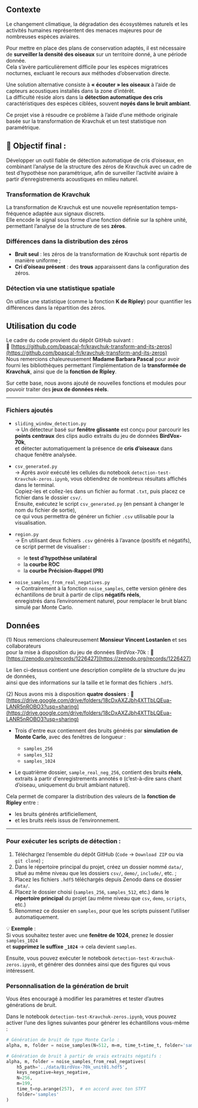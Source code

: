 ## Contexte

Le changement climatique, la dégradation des écosystèmes naturels et les activités humaines représentent des menaces majeures pour de nombreuses espèces aviaires.

Pour mettre en place des plans de conservation adaptés, il est nécessaire de **surveiller la densité des oiseaux** sur un territoire donné, à une période donnée.  
Cela s’avère particulièrement difficile pour les espèces migratrices nocturnes, excluant le recours aux méthodes d’observation directe.

Une solution alternative consiste à **« écouter » les oiseaux** à l’aide de capteurs acoustiques installés dans la zone d’intérêt.  
La difficulté réside alors dans la **détection automatique des cris** caractéristiques des espèces ciblées, souvent **noyés dans le bruit ambiant**.

Ce projet vise à résoudre ce problème à l’aide d’une méthode originale basée sur la transformation de Kravchuk et un test statistique non paramétrique.


## 🎯 Objectif final : 
Développer un outil fiable de détection automatique de cris d’oiseaux, en combinant l’analyse de la structure des zéros de Kravchuk avec un cadre de test d’hypothèse non paramétrique, afin de surveiller l’activité aviaire à partir d’enregistrements acoustiques en milieu naturel.

### Transformation de Kravchuk

La transformation de Kravchuk est une nouvelle représentation temps-fréquence adaptée aux signaux discrets.  
Elle encode le signal sous forme d’une fonction définie sur la sphère unité, permettant l’analyse de la structure de ses **zéros**.

### Différences dans la distribution des zéros

- **Bruit seul** : les zéros de la transformation de Kravchuk sont répartis de manière uniforme ;
- **Cri d’oiseau présent** : des **trous** apparaissent dans la configuration des zéros.

### Détection via une statistique spatiale

On utilise une statistique (comme la fonction **K de Ripley**) pour quantifier les différences dans la répartition des zéros.

## Utilisation du code

Le cadre du code provient du dépôt GitHub suivant :  
🔗 [https://github.com/bpascal-fr/kravchuk-transform-and-its-zeros](https://github.com/bpascal-fr/kravchuk-transform-and-its-zeros)  
Nous remercions chaleureusement **Madame Barbara Pascal** pour avoir fourni les bibliothèques permettant l’implémentation de la **transformée de Kravchuk**, ainsi que de la **fonction de Ripley**.

Sur cette base, nous avons ajouté de nouvelles fonctions et modules pour pouvoir traiter des **jeux de données réels**.

---

### Fichiers ajoutés

- `sliding_window_detection.py`  
  → Un détecteur basé sur **fenêtre glissante** est conçu pour parcourir les **points centraux** des clips audio extraits du jeu de données **BirdVox-70k**,  
  et détecter automatiquement la présence de **cris d’oiseaux** dans chaque fenêtre analysée.

- `csv_generated.py`  
  → Après avoir exécuté les cellules du notebook `detection-test-Kravchuk-zeros.ipynb`, vous obtiendrez de nombreux résultats affichés dans le terminal.  
  Copiez-les et collez-les dans un fichier au format `.txt`, puis placez ce fichier dans le dossier `csv/`.  
  Ensuite, exécutez le script `csv_generated.py` (en pensant à changer le nom du fichier de sortie),  
  ce qui vous permettra de générer un fichier `.csv` utilisable pour la visualisation.

- `region.py`  
  → En utilisant deux fichiers `.csv` générés à l’avance (positifs et négatifs), ce script permet de visualiser :  
    - le **test d’hypothèse unilatéral**  
    - la **courbe ROC**  
    - la **courbe Précision-Rappel (PR)**

- `noise_samples_from_real_negatives.py`  
  → Contrairement à la fonction `noise_samples`, cette version génère des échantillons de bruit à partir de clips **négatifs réels**,  
  enregistrés dans l’environnement naturel, pour remplacer le bruit blanc simulé par Monte Carlo.



##  Données

(1) Nous remercions chaleureusement **Monsieur Vincent Lostanlen** et ses collaborateurs  
pour la mise à disposition du jeu de données BirdVox-70k : 🔗 [https://zenodo.org/records/1226427](https://zenodo.org/records/1226427)

Le lien ci-dessus contient une description complète de la structure du jeu de données,  
ainsi que des informations sur la taille et le format des fichiers `.hdf5`.

(2) Nous avons mis à disposition **quatre dossiers** : 🔗 [https://drive.google.com/drive/folders/18cDxAXZJbh4XTTbLQEua-LANR5nROBO3?usp=sharing](https://drive.google.com/drive/folders/18cDxAXZJbh4XTTbLQEua-LANR5nROBO3?usp=sharing)

- Trois d'entre eux contiennent des bruits générés par **simulation de Monte Carlo**, avec des fenêtres de longueur :
  - `samples_256`
  - `samples_512`
  - `samples_1024`

- Le quatrième dossier, `sample_real_neg_256`, contient des bruits **réels**, extraits à partir d'enregistrements annotés `0` (c’est-à-dire sans chant d’oiseau, uniquement du bruit ambiant naturel).

Cela permet de comparer la distribution des valeurs de la **fonction de Ripley** entre :
- les bruits générés artificiellement,
- et les bruits réels issus de l’environnement.

---

### Pour exécuter les scripts de détection :

1. Téléchargez l’ensemble du dépôt GitHub (`Code` → `Download ZIP` ou via `git clone`) ;
2. Dans le répertoire principal du projet, créez un dossier nommé `data/`,  
   situé au même niveau que les dossiers `csv/`, `demo/`, `include/`, etc. ;
3. Placez les fichiers `.hdf5` téléchargés depuis Zenodo dans ce dossier `data/`.
4. Placez le dossier choisi (`samples_256`, `samples_512`, etc.) dans le **répertoire principal** du projet (au même niveau que `csv`, `demo`, `scripts`, etc.)  
5. Renommez ce dossier en `samples`, pour que les scripts puissent l’utiliser automatiquement.

💡 **Exemple** :  
Si vous souhaitez tester avec une **fenêtre de 1024**, prenez le dossier `samples_1024`  
et **supprimez le suffixe `_1024`** → cela devient `samples`.

Ensuite, vous pouvez exécuter le notebook `detection-test-Kravchuk-zeros.ipynb`, et générer des données ainsi que des figures qui vous intéressent.

### Personnalisation de la génération de bruit

Vous êtes encouragé à modifier les paramètres et tester d’autres générations de bruit.

Dans le notebook `detection-test-Kravchuk-zeros.ipynb`, vous pouvez activer l’une des lignes suivantes pour générer les échantillons vous-même :

```python
# Génération de bruit de type Monte Carlo :
alpha, m, folder = noise_samples(N=512, m=m, time_t=time_t, folder='samples')

# Génération de bruit à partir de vrais extraits négatifs :
alpha, m, folder = noise_samples_from_real_negatives(
    h5_path='../data/BirdVox-70k_unit01.hdf5',
    keys_negative=keys_negative,
    N=256,
    m=199,
    time_t=np.arange(257),  # en accord avec ton STFT
    folder='samples'
)
